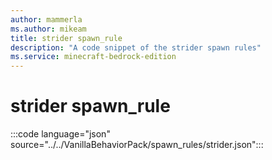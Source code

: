 ```yaml
---
author: mammerla
ms.author: mikeam
title: strider spawn_rule
description: "A code snippet of the strider spawn rules"
ms.service: minecraft-bedrock-edition
---
```


# strider spawn_rule

:::code language="json" source="../../VanillaBehaviorPack/spawn_rules/strider.json":::
